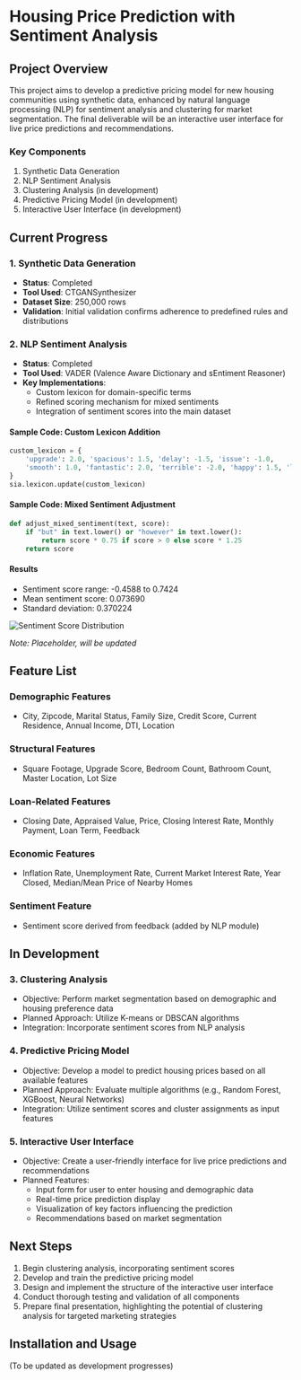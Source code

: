 # Housing Price Prediction with Sentiment Analysis

## Project Overview

This project aims to develop a predictive pricing model for new housing communities using synthetic data, enhanced by natural language processing (NLP) for sentiment analysis and clustering for market segmentation. The final deliverable will be an interactive user interface for live price predictions and recommendations.

### Key Components
1. Synthetic Data Generation
2. NLP Sentiment Analysis
3. Clustering Analysis (in development)
4. Predictive Pricing Model (in development)
5. Interactive User Interface (in development)

## Current Progress

### 1. Synthetic Data Generation
- **Status**: Completed
- **Tool Used**: CTGANSynthesizer
- **Dataset Size**: 250,000 rows
- **Validation**: Initial validation confirms adherence to predefined rules and distributions

### 2. NLP Sentiment Analysis
- **Status**: Completed
- **Tool Used**: VADER (Valence Aware Dictionary and sEntiment Reasoner)
- **Key Implementations**:
  - Custom lexicon for domain-specific terms
  - Refined scoring mechanism for mixed sentiments
  - Integration of sentiment scores into the main dataset

#### Sample Code: Custom Lexicon Addition

```python
custom_lexicon = {
    'upgrade': 2.0, 'spacious': 1.5, 'delay': -1.5, 'issue': -1.0,
    'smooth': 1.0, 'fantastic': 2.0, 'terrible': -2.0, 'happy': 1.5, 'love': 2.0
}
sia.lexicon.update(custom_lexicon)
```

#### Sample Code: Mixed Sentiment Adjustment

```python
def adjust_mixed_sentiment(text, score):
    if "but" in text.lower() or "however" in text.lower():
        return score * 0.75 if score > 0 else score * 1.25
    return score
```

#### Results
- Sentiment score range: -0.4588 to 0.7424
- Mean sentiment score: 0.073690
- Standard deviation: 0.370224

![Sentiment Score Distribution](sentiment_distribution.png)

*Note: Placeholder, will be updated*

## Feature List

### Demographic Features
- City, Zipcode, Marital Status, Family Size, Credit Score, Current Residence, Annual Income, DTI, Location

### Structural Features
- Square Footage, Upgrade Score, Bedroom Count, Bathroom Count, Master Location, Lot Size

### Loan-Related Features
- Closing Date, Appraised Value, Price, Closing Interest Rate, Monthly Payment, Loan Term, Feedback

### Economic Features
- Inflation Rate, Unemployment Rate, Current Market Interest Rate, Year Closed, Median/Mean Price of Nearby Homes

### Sentiment Feature
- Sentiment score derived from feedback (added by NLP module)

## In Development

### 3. Clustering Analysis
- Objective: Perform market segmentation based on demographic and housing preference data
- Planned Approach: Utilize K-means or DBSCAN algorithms
- Integration: Incorporate sentiment scores from NLP analysis

### 4. Predictive Pricing Model
- Objective: Develop a model to predict housing prices based on all available features
- Planned Approach: Evaluate multiple algorithms (e.g., Random Forest, XGBoost, Neural Networks)
- Integration: Utilize sentiment scores and cluster assignments as input features

### 5. Interactive User Interface
- Objective: Create a user-friendly interface for live price predictions and recommendations
- Planned Features:
  - Input form for user to enter housing and demographic data
  - Real-time price prediction display
  - Visualization of key factors influencing the prediction
  - Recommendations based on market segmentation

## Next Steps

1. Begin clustering analysis, incorporating sentiment scores
2. Develop and train the predictive pricing model
3. Design and implement the structure of the interactive user interface
4. Conduct thorough testing and validation of all components
5. Prepare final presentation, highlighting the potential of clustering analysis for targeted marketing strategies

## Installation and Usage

(To be updated as development progresses)



